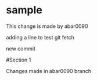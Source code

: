 # sample


This change is made by abar0090

adding a line to test git fetch

new commit

#Section 1

Changes made in abar0090 branch